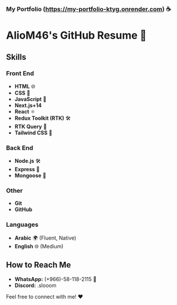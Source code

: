 ### My Portfolio (https://my-portfolio-ktyg.onrender.com) ☕



# AlioM46's GitHub Resume 🚀

## Skills

### Front End
- **HTML** 🌐
- **CSS** 🎨
- **JavaScript** 🚀
- **Next.js+14**
- **React** ⚛️
- **Redux Toolkit (RTK)** 🛠️
- **RTK Query** 🔄
- **Tailwind CSS** 🌈

### Back End
- **Node.js** 🛠️
- **Express** 🚀
- **Mongoose** 🍃


### Other
- **Git**
- **GitHub**

### Languages
- **Arabic** 🌍 (Fluent, Native)
- **English** 🌐 (Medium)


## How to Reach Me

- **WhatsApp:** (+966)-58-118-2115 📱
- **Discord:** .slooom 

Feel free to connect with me! ❤️
